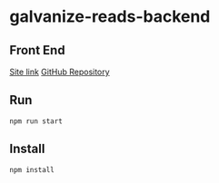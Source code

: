 # galvanize-reads-backend

## Front End
[Site link](http://colorful-liquid.surge.sh/index.html)
[GitHub Repository](https://github.com/TimWatervoort/galvanize-reads-frontend)

## Run
```
npm run start
```

## Install
```
npm install

```
